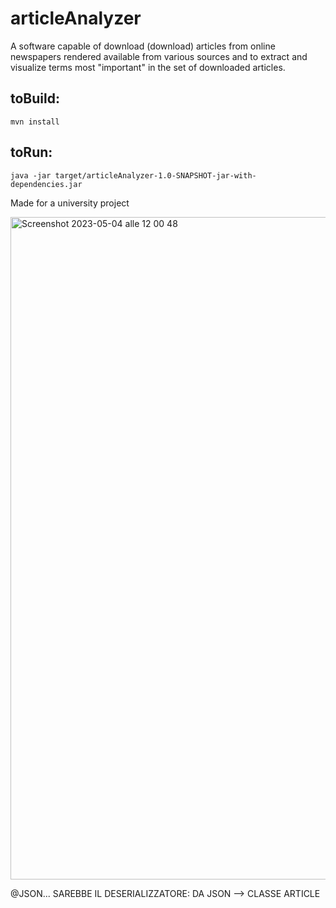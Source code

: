 # articleAnalyzer
A software capable of download (download) articles from online newspapers rendered available from various sources and to extract and visualize terms most "important" in the set of downloaded articles.

## toBuild:
    mvn install
## toRun:
    java -jar target/articleAnalyzer-1.0-SNAPSHOT-jar-with-dependencies.jar


Made for a university project

<img width="1060" alt="Screenshot 2023-05-04 alle 12 00 48" src="https://user-images.githubusercontent.com/118459127/236173403-1a4968da-29c4-4963-a2b7-8f08647a00bc.png">

@JSON... SAREBBE IL DESERIALIZZATORE: DA JSON --> CLASSE ARTICLE
